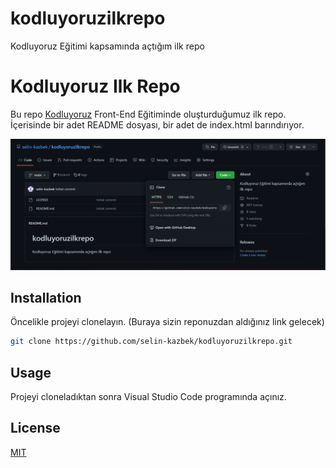 # kodluyoruzilkrepo
Kodluyoruz Eğitimi kapsamında açtığım ilk repo
# Kodluyoruz Ilk Repo

Bu repo [Kodluyoruz](https://www.kodluyoruz.org) Front-End Eğitiminde oluşturduğumuz ilk repo. İçerisinde bir adet README dosyası, bir adet de index.html barındırıyor.

![github](/images/image.png "Optional title")

## Installation

Öncelikle projeyi clonelayın. (Buraya sizin reponuzdan aldığınız link gelecek)

```bash
git clone https://github.com/selin-kazbek/kodluyoruzilkrepo.git
```

## Usage

Projeyi cloneladıktan sonra Visual Studio Code programında açınız.


## License
[MIT](https://choosealicense.com/licenses/mit/)